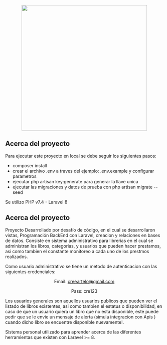 <p align="center"><a href="https://laravel.com" target="_blank"><img src="https://raw.githubusercontent.com/laravel/art/master/logo-lockup/5%20SVG/2%20CMYK/1%20Full%20Color/laravel-logolockup-cmyk-red.svg" width="400"></a></p>

## Acerca del proyecto

Para ejecutar este proyecto en local se debe seguir los siguientes pasos:

- composer install
- crear el archivo .env a traves del ejemplo: .env.example y configurar parametros 
- ejecutar php artisan key:generate para generar la llave unica
- ejecutar las migraciones y datos de prueba con php artisan migrate --seed

Se utilizo PHP v7.4 - Laravel 8

## Acerca del proyecto

Proyecto Desarrollado por desafío de código, en el cual se desarrollaron vistas, Programación BackEnd con Laravel, creacion y relaciones en bases de datos. Consiste en sistema administrativo para librerias en el cual se administran los libros, categorias, y usuarios que pueden hacer prestamos, asi como tambien el constante monitoreo a cada uno de los prestmos realizados.

Como usuario administrativo se tiene un metodo de autenticacion con las siguientes credenciales:
    <p align="center"> Email: creeartelo@gmail.com</p>
    <p align="center"> Pass: cre123 </p>

Los usuarios generales son aquellos usuarios publicos que pueden ver el listado de libros existentes, asi como tambien el estatus o disponibilidad, en caso de que un usuario quiera un libro que no esta disponible, este puede pedir que se le envie un mensaje de alerta (simula integracion con Apis ) cuando dicho libro se encuentre disponible nuevamente!.

Sistema personal utilizado para aprender acerca de las diferentes herramientas que existen con Laravel >= 8.
    

